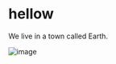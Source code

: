 # hellow
We live in a town called Earth.

![image](https://user-images.githubusercontent.com/10396850/213318589-3e607a75-f8df-4606-a463-9009bb4aa5db.png)
